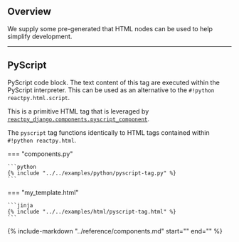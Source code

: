 ## Overview

<p class="intro" markdown>

We supply some pre-generated that HTML nodes can be used to help simplify development.

</p>

---

## PyScript

PyScript code block. The text content of this tag are executed within the PyScript interpreter. This can be used as an alternative to the `#!python reactpy.html.script`.

This is a primitive HTML tag that is leveraged by [`reactpy_django.components.pyscript_component`](./components.md#pyscript-component).

The `pyscript` tag functions identically to HTML tags contained within `#!python reactpy.html`.

=== "components.py"

    ```python
    {% include "../../examples/python/pyscript-tag.py" %}
    ```

=== "my_template.html"

    ```jinja
    {% include "../../examples/html/pyscript-tag.html" %}
    ```

{% include-markdown "../reference/components.md" start="<!--pyscript-setup-required-start-->" end="<!--pyscript-setup-required-end-->" %}

